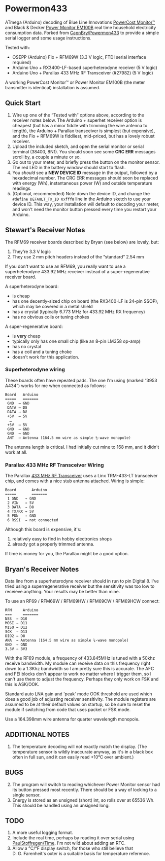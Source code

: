 Powermon433
===========

ATmega (Arduino) decoding of Blue Line Innovations
[PowerCost Monitor™](http://www.bluelineinnovations.com/powercost-monitor-2
"PowerCost Monitor™") and Black & Decker
[Power Monitor EM100B](http://servicenet.blackanddecker.com/Products/Detail/EM100B
"Power Monitor EM100B") real time household electricity consumption
data. Forked from
[CapnBry/Powermon433](https://github.com/CapnBry/Powermon433
"CapnBry/Powermon433") to provide a simple serial logger and some
usage instructions.

Tested with:

* OSEPP (Arduino) Fio + RFM69W (3.3 V logic, FTDI serial interface
  required)
* Arduino Uno + RX3400-LF-based superheterodyne receiver (5 V logic)
* Arduino Uno + Parallax 433 MHz RF Transceiver (#27982) (5 V logic)

A working PowerCost Monitor™ or Power Monitor EM100B (the meter
transmitter is identical) installation is assumed.

## Quick Start ##

1. Wire up one of the “Tested with” options above, according to the
   receiver notes below. The Arduino + superhet receiver option is
   cheapest (but has a minor fiddle with trimming the wire antenna to
   length), the Arduino + Parallax transceiver is simplest (but
   expensive), and the Fio + RFM69W is fiddliest, mid-priced, but has
   a lovely robust receiver.
2. Upload the included sketch, and open the serial monitor or serial
   terminal (38400, 8N1). You should soon see some **CRC ERR**
   messages scroll by, a couple a minute or so.
3. Go out to your meter, and briefly press the button on the monitor
   sensor. The red LED in the battery window should start to flash.
4. You *should* see a **NEW DEVICE ID** message in the output,
   followed by a hexadecimal number. The CRC ERR messages should soon
   be replaced with energy (Wh), instantaneous power (W) and outside
   temperature readings.
5. (Optional, recommended) Note down the device ID, and change the
   `#define DEFAULT_TX_ID 0xfff8` line in the Arduino sketch to use
   your device ID. This way, your installation will default to
   decoding your meter, and won't need the monitor button pressed
   every time you restart your Arduino.

## Stewart's Receiver Notes ##

The RFM69 receiver boards described by Bryan (see below) are lovely,
but:

1. They're 3.3 V logic
2. They use 2 mm pitch headers instead of the “standard” 2.54 mm

If you don't want to use an RFM69, you really want to use a
superheterodyne 433.92 MHz receiver instead of a super-regenerative
receiver board.

A superheterodyne board:

* is cheap
* has one decently-sized chip on board (the RX3400-LF is 24-pin SSOP),
  which may be covered in a metal shield
* has a crystal (typically 6.773 MHz for 433.92 MHz RX frequency)
* has no obvious coils or tuning chokes

A super-regenerative board:

* is **very** cheap
* typically only has one small chip (like an 8-pin LM358 op-amp)
* has no crystal
* has a coil and a tuning choke
* doesn't work for this application.

### Superheterodyne wiring ###

These boards often have repeated pads. The one I'm using (marked “3953
A434”) works for me when connected as follows:

    Board   Arduino
	=====   =======
     GND  → GND
  	 DATA → D8
 	 DATA → D8
	 +5V  → 5V
      …
     +5V  → 5V
	 GND  → GND
	 GND  → GND
	 ANT  → Antenna (164.5 mm wire as simple ¼-wave monopole)

The antenna length is critical. I had initially cut mine to 168 mm,
and it didn't work at all.

### Parallax 433 MHz RF Transceiver Wiring ###

The Parallax
[433 MHz RF Transceiver](http://www.parallax.com/product/27982 "433
MHz RF Transceiver") uses a Linx TRM-433-LT transceiver chip, and
comes with a nice stub antenna attached. Wiring is simple:

    Board       Arduino
	=====       =======
     1 GND   → GND
	 2 VIN   → 5V
  	 3 DATA  → D8
     4 TX/RX → 5V
	 5 PDN   → GND
	 6 RSSI  → not connected

Although this board is expensive, it's:

1. relatively easy to find in hobby electronics shops
2. already got a properly trimmed antenna.

If time is money for you, the Parallax might be a good option.

Bryan's Receiver Notes
----------------------

Data line from a superheterodyne receiver should in run to pin
Digital 8.  I've tried using a superregenerative receiver but the
sensitivity was too low to receieve anything. Your results may be
better than mine.

To use an RF69 / RFM69W / RFM69HW / RFM69CW / RFM69HCW connect:

    RFM     Arduino
	===     =======
	NSS  → D10
	MOSI → D11
	MISO → D12
	SCK  → D13
	DIO2 → D8
	ANA  → Antenna (164.5 mm wire as simple ¼-wave monopole)
	GND  → GND
	3.3V → 3V3

With the RF69 module, a frequency of 433.845MHz is tuned with a 50khz
receive bandwidth. My module can receive data on this frequency right
down to a 1.3Khz bandwidth so I am pretty sure this is accurate. The
AFC and FEI blocks don't appear to work no matter where I trigger
them, so I can't use them to adjust the frequency. Perhaps they only
work on FSK and this is ASK/OOK.

Standard auto LNA gain and 'peak' mode OOK threshold are used which
does a good job of adjusting receiver sensitivity. The module
registers are assumed to be at their default values on startup, so be
sure to reset the module if switching from code that uses packet or
FSK mode.
 
Use a 164.398mm wire antenna for quarter wavelength monopole.

## ADDITIONAL NOTES ##

1. The temperature decoding will not exactly match the display. (The
   temperature sensor is wildly inaccurate anyway, as it's in a black
   box often in full sun, and it can easily read +10°C over ambient.)

## BUGS ##

2. The program will switch to reading whichever Power Monitor sensor
   had its button pressed most recently. There should be a way of
   locking to a single sensor.
3. Energy is stored as an unsigned (short) int, so rolls over at
   65536 Wh. This should be handled using an unsigned long.

## TODO ##

1. A more useful logging format.
2. Include the real time, perhaps by reading it over serial using
   [PaulStoffregen/Time](https://github.com/PaulStoffregen/Time
   "PaulStoffregen/Time"). I'm not wild about adding an RTC.
3. Allow a °C/°F display switch, for those who still believe that
   D. G. Farenheit's oxter is a suitable basis for temperature
   reference.
